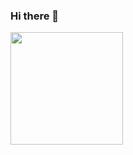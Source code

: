 ### Hi there 👋

<!-- 
count viewer bade :
![visitors](https://visitor-badge.glitch.me/badge?page_id=joe-bor.joe-bor) 
-->

<img height="180em" src="https://github-readme-stats.vercel.app/api?username=joe-bor&show_icons=true&hide_border=true&&count_private=true&include_all_commits=true" />

<!--START_SECTION:waka-->
<!--END_SECTION:waka-->

<!--
**joe-bor/joe-bor** is a ✨ _special_ ✨ repository because its `README.md` (this file) appears on your GitHub profile.

Here are some ideas to get you started:

- 🔭 I’m currently working on ...
- 🌱 I’m currently learning ...
- 👯 I’m looking to collaborate on ...
- 🤔 I’m looking for help with ...
- 💬 Ask me about ...
- 📫 How to reach me: ...
- 😄 Pronouns: ...
- ⚡ Fun fact: ...
-->

